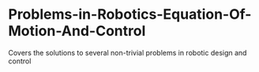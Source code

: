 # Problems-in-Robotics-Equation-Of-Motion-And-Control
Covers the solutions to several non-trivial problems in robotic design and control
